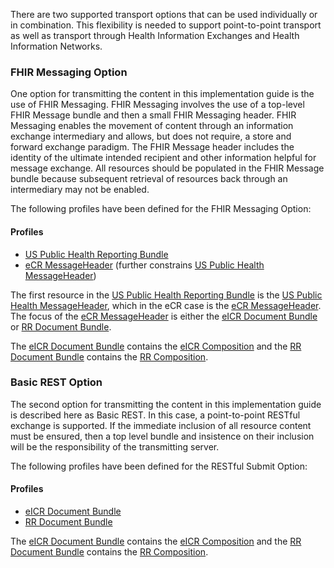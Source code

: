 There are two supported transport options that can be used individually or in combination. This flexibility is needed to support point-to-point transport as well as transport through Health Information Exchanges and Health Information Networks.

### FHIR Messaging Option

One option for transmitting the content in this implementation guide is the use of FHIR Messaging. FHIR Messaging involves the use of a top-level FHIR Message bundle and then a small FHIR Messaging header. FHIR Messaging enables the movement of content through an information exchange intermediary and allows, but does not require, a store and forward exchange paradigm. The FHIR Message header includes the identity of the ultimate intended recipient and other information helpful for message exchange. All resources should be populated in the FHIR Message bundle because subsequent retrieval of resources back through an intermediary may not be enabled.

The following profiles have been defined for the FHIR Messaging Option:

#### Profiles
<ul>
  <li><a href="{{site.data.fhir.ver.hl7fhirusphlibrary}}/StructureDefinition-us-ph-reporting-bundle.html">US Public Health Reporting Bundle</a></li>
  <li><a href="StructureDefinition-ecr-messageheader.html">eCR MessageHeader</a> (further constrains <a href="{{site.data.fhir.ver.hl7fhirusphlibrary}}/StructureDefinition-us-ph-messageheader.html">US Public Health MessageHeader</a>)</li>
</ul>

The first resource in the <a href="{{site.data.fhir.ver.hl7fhirusphlibrary}}/StructureDefinition-us-ph-reporting-bundle.html">US Public Health Reporting Bundle</a> is the <a href="{{site.data.fhir.ver.hl7fhirusphlibrary}}/StructureDefinition-us-ph-messageheader.html">US Public Health MessageHeader</a>, which in the eCR case is the <a href="StructureDefinition-ecr-messageheader.html">eCR MessageHeader</a>. The focus of the <a href="StructureDefinition-ecr-messageheader.html">eCR MessageHeader</a> is either the <a href="StructureDefinition-eicr-document-bundle.html">eICR Document Bundle</a> or  <a href="StructureDefinition-rr-document-bundle.html">RR Document Bundle</a>.

The <a href="StructureDefinition-eicr-document-bundle.html">eICR Document Bundle</a> contains the <a href="StructureDefinition-eicr-composition.html">eICR Composition</a> and the <a href="StructureDefinition-rr-document-bundle.html">RR Document Bundle</a> contains the <a href="StructureDefinition-rr-composition.html">RR Composition</a>.

### Basic REST Option

The second option for transmitting the content in this implementation guide is described here as Basic REST. In this case, a point-to-point RESTful exchange is supported. If the immediate inclusion of all resource content must be ensured, then a top level bundle and insistence on their inclusion will be the responsibility of the transmitting server.

The following profiles have been defined for the RESTful Submit Option:

#### Profiles
<ul>
  <li><a href="StructureDefinition-eicr-document-bundle.html">eICR Document Bundle</a></li>
	<li><a href="StructureDefinition-rr-document-bundle.html">RR Document Bundle</a></li>
</ul>

The <a href="StructureDefinition-eicr-document-bundle.html">eICR Document Bundle</a> contains the <a href="StructureDefinition-eicr-composition.html">eICR Composition</a> and the <a href="StructureDefinition-rr-document-bundle.html">RR Document Bundle</a> contains the <a href="StructureDefinition-rr-composition.html">RR Composition</a>.
